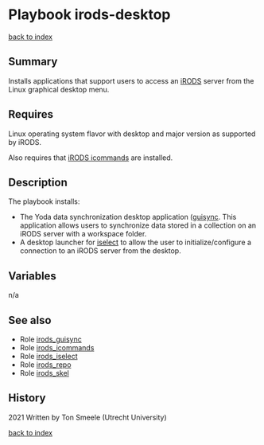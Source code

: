 # Playbook irods-desktop
[back to index](../index.md#Playbooks)

## Summary
Installs applications that support users to access 
an [iRODS](https://www.irods.org) server from the Linux graphical desktop menu. 

## Requires
Linux operating system flavor with desktop and major version as supported by iRODS.

Also requires that [iRODS icommands](icommands.md) are installed.

## Description
The playbook installs: 
- The Yoda data synchronization desktop application ([guisync](../roles/irods_guisync.md).
This application allows users to synchronize data stored in a collection
on an iRODS server with a workspace folder.
- A desktop launcher for [iselect](../roles/irods_iselect.md) to allow the user to
initialize/configure a connection to an iRODS server from the desktop.


## Variables
n/a

## See also
- Role [irods_guisync](../roles/irods_guisync.md)
- Role [irods_icommands](../roles/irods_icommands.md)  
- Role [irods_iselect](../roles/irods_iselect.md)
- Role [irods_repo](../roles/irods_repo.md)  
- Role [irods_skel](../roles/irods_skel.md)  


## History
2021 Written by Ton Smeele (Utrecht University)

[back to index](../index.md#Playbooks)
